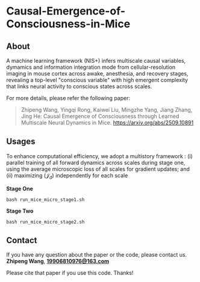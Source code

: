 # Causal-Emergence-of-Consciousness-in-Mice

## About

A machine learning framework (NIS+) infers multiscale causal variables, dymamics and information integration mode from cellular-resolution imaging in mouse cortex  across awake, anesthesia, and recovery stages, revealing a top-level "conscious variable" with high emergent complexity that links neural activity to conscious states across scales.

For more details, please refer the following paper:
> Zhipeng Wang, Yingqi Rong, Kaiwei Liu, Mingzhe Yang, Jiang Zhang, Jing He: Causal Emergence of Consciousness through Learned Multiscale Neural Dynamics in Mice. https://arxiv.org/abs/2509.10891



## Usages

To enhance computational efficiency, we adopt a multistory framework : (i) parallel training of all forward dynamics across scales during stage one, using the average microscopic loss of all scales for gradient updates; and (ii) maximizing ($\mathcal{J}_d$) independently for each scale

**Stage One**
```
bash run_mice_micro_stage1.sh 
```

**Stage Two**
```
bash run_mice_micro_stage2.sh 
```


## Contact
If you have any question about the paper or the code, 
please contact us.
**Zhipeng Wang**, **19906810976@163.com**

Please cite that paper if you use this code. Thanks!